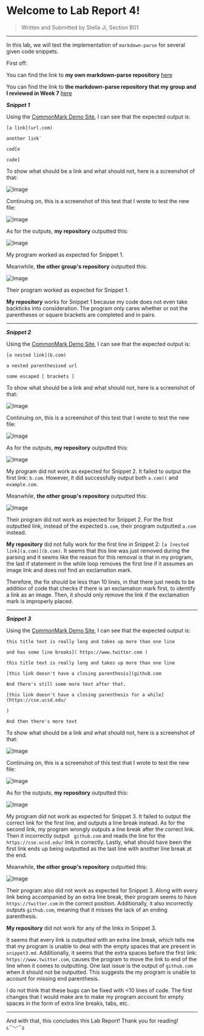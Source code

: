 # Welcome to Lab Report 4!
> Written and Submitted by Stella Ji, Section B01

---

In this lab, we will test the implementation of `markdown-parse` for several given code snippets.

First off:

You can find the link to **my own markdown-parse repository** [here](https://github.com/stellaji/markdown-parser.git)

You can find the link to **the markdown-parse repository that my group and I reviewed in Week 7** [here](https://github.com/nquach1515/markdown-parser-cse15l)

**_Snippet 1_**

Using the [CommonMark Demo Site](https://spec.commonmark.org/dingus/), I can see that the expected output is:

```
[a link](url.com)

another link`

cod[e

code]
```
To show what should be a link and what should not, here is a screenshot of that: 

![Image](https://github.com/stellaji/cse15l-lab-reports/blob/main/expected%20output.png?raw=true)

Continuing on, this is a screenshot of this test that I wrote to test the new file:

![Image](https://github.com/stellaji/cse15l-lab-reports/blob/main/test.png?raw=true)

As for the outputs, **my repository** outputted this:

![Image](https://github.com/stellaji/cse15l-lab-reports/blob/main/s1%20my%20output.png?raw=true)

My program worked as expected for Snippet 1.

Meanwhile, **the other group's repository** outputted this:

![Image](https://github.com/stellaji/cse15l-lab-reports/blob/main/s1%20their%20output.png?raw=true)

Their program worked as expected for Snippet 1.

**My repository** works for Snippet 1 because my code does not even take backticks into consideration. The program only cares whether or not the 
parentheses or square brackets are completed and in pairs. 

---

**_Snippet 2_**

Using the [CommonMark Demo Site](https://spec.commonmark.org/dingus/), I can see that the expected output is:

```
[a nested link](b.com)

a nested parenthesized url

some escaped [ brackets ]
```

To show what should be a link and what should not, here is a screenshot of that: 

![Image](https://github.com/stellaji/cse15l-lab-reports/blob/main/s2%20expected%20output.png?raw=true)

Continuing on, this is a screenshot of this test that I wrote to test the new file:

![Image](https://github.com/stellaji/cse15l-lab-reports/blob/main/s2%20test.png?raw=true)

As for the outputs, **my repository** outputted this:

![Image](https://github.com/stellaji/cse15l-lab-reports/blob/main/s2%20my%20output.png?raw=true)

My program did not work as expected for Snippet 2. It failed to output the first link: `b.com`. However, it did successfully output both `a.com((`
and `example.com`.

Meanwhile, **the other group's repository** outputted this:

![Image](https://github.com/stellaji/cse15l-lab-reports/blob/main/s2%20their%20output.png?raw=true)

Their program did not work as expected for Snippet 2. For the first outputted link, instead of the expected `b.com`, their program outputted `a.com` 
instead.

**My repository** did not fully work for the first line in Snippet 2: `[a [nested link](a.com)](b.com)`. It seems that this line was just removed
during the parsing and it seems like the reason for this removal is that in my program, the last if statement in the while loop removes the first line 
if it assumes an image link and does not find an exclamation mark.

Therefore, the fix should be less than 10 lines, in that there just needs to be addition of code that checks if there is an exclamation mark first,
to identify a link as an image. Then, it should only remove the link if the exclamation mark is improperly placed.

---

**_Snippet 3_**

Using the [CommonMark Demo Site](https://spec.commonmark.org/dingus/), I can see that the expected output is:

```
this title text is really long and takes up more than one line

and has some line breaks]( https://www.twitter.com )

this title text is really long and takes up more than one line

[this link doesn't have a closing parenthesis](github.com

And there's still some more text after that.

[this link doesn't have a closing parenthesis for a while](https://cse.ucsd.edu/

)

And then there's more text
```

To show what should be a link and what should not, here is a screenshot of that: 

![Image](https://github.com/stellaji/cse15l-lab-reports/blob/main/s3%20expected%20output.png?raw=true)

Continuing on, this is a screenshot of this test that I wrote to test the new file:

![Image](https://github.com/stellaji/cse15l-lab-reports/blob/main/s3%20test.png?raw=true)

As for the outputs, **my repository** outputted this:

![Image](https://github.com/stellaji/cse15l-lab-reports/blob/main/s3%20my%20output.png?raw=true)

My program did not work as expected for Snippet 3. It failed to output the correct link for the first line, and outputs a line break instead. As for
the second link, my program wrongly outputs a line break after the correct link. Then it incorrectly output ` github.com` and reads the line for the 
`https://cse.ucsd.edu/` link in correctly. Lastly, what should have been the first link ends up being outputted as the last line with another line break
at the end.

Meanwhile, **the other group's repository** outputted this:

![Image](https://github.com/stellaji/cse15l-lab-reports/blob/main/s3%20their%20output.png?raw=true)

Their program also did not work as expected for Snippet 3. Along with every link being accompanied by an extra line break, their program seems to have
`https://twitter.com` in the correct position. Additionally, it also incorrectly outputs `github.com`, meaning that it misses the lack of an ending
parenthesis.

**My repository** did not work for any of the links in Snippet 3.

It seems that every link is outputted with an extra line break, which tells me that my 
program is unable to deal with the empty spaces that are present in `snippet3.md`. Additionally, it seems that the extra spaces before the first link:
`https://www.twitter.com`, causes the program to move the link to end of the line when it comes to outputting. One last issue is the output of 
`github.com` when it should not be outputted. This suggests the my program is unable to account for missing end parenthesis. 

I do not think that these bugs can be fixed with <10 lines of code. The first changes that I would make are to make my program account for empty spaces
in the form of extra line breaks, tabs, etc. 

---

And with that, this concludes this Lab Report! Thank you for reading! ૮˶ᵔᵕᵔ˶ა
